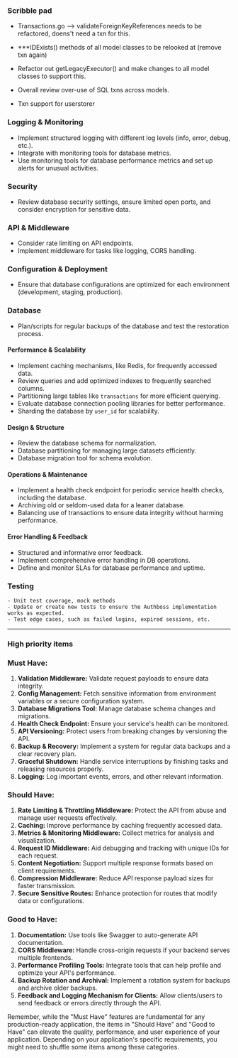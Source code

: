 ### Scribble pad
- Transactions.go --> validateForeignKeyReferences needs to be refactored, doens't need a txn for this.
- ***IDExists() methods of all model classes to be relooked at (remove txn again)
- Refactor out getLegacyExecutor() and make changes to all model classes to support this. 
- Overall review over-use of SQL txns across models. 

- Txn support for userstorer
### Logging & Monitoring
- Implement structured logging with different log levels (info, error, debug, etc.).
- Integrate with monitoring tools for database metrics.
- Use monitoring tools for database performance metrics and set up alerts for unusual activities.

### Security
- Review database security settings, ensure limited open ports, and consider encryption for sensitive data.


### API & Middleware
- Consider rate limiting on API endpoints.
- Implement middleware for tasks like logging, CORS handling.

### Configuration & Deployment
- Ensure that database configurations are optimized for each environment (development, staging, production).

### Database
- Plan/scripts for regular backups of the database and test the restoration process.

#### Performance & Scalability
- Implement caching mechanisms, like Redis, for frequently accessed data.
- Review queries and add optimized indexes to frequently searched columns.
- Partitioning large tables like `transactions` for more efficient querying.
- Evaluate database connection pooling libraries for better performance.
- Sharding the database by `user_id` for scalability.

#### Design & Structure
- Review the database schema for normalization.
- Database partitioning for managing large datasets efficiently.
- Database migration tool for schema evolution.

#### Operations & Maintenance
- Implement a health check endpoint for periodic service health checks, including the database.
- Archiving old or seldom-used data for a leaner database.
- Balancing use of transactions to ensure data integrity without harming performance.

#### Error Handling & Feedback
- Structured and informative error feedback.
- Implement comprehensive error handling in DB operations.
- Define and monitor SLAs for database performance and uptime.

### Testing
    - Unit test coverage, mock methods
    - Update or create new tests to ensure the Authboss implementation works as expected.
    - Test edge cases, such as failed logins, expired sessions, etc.

---
### High priority items

### Must Have:
1. **Validation Middleware:** Validate request payloads to ensure data integrity.
4. **Config Management:** Fetch sensitive information from environment variables or a secure configuration system.
5. **Database Migrations Tool:** Manage database schema changes and migrations.
6. **Health Check Endpoint:** Ensure your service's health can be monitored.
7. **API Versioning:** Protect users from breaking changes by versioning the API.
8. **Backup & Recovery:** Implement a system for regular data backups and a clear recovery plan.
9. **Graceful Shutdown:** Handle service interruptions by finishing tasks and releasing resources properly.
10. **Logging:** Log important events, errors, and other relevant information.

### Should Have:
1. **Rate Limiting & Throttling Middleware:** Protect the API from abuse and manage user requests effectively.
2. **Caching:** Improve performance by caching frequently accessed data.
3. **Metrics & Monitoring Middleware:** Collect metrics for analysis and visualization.
4. **Request ID Middleware:** Aid debugging and tracking with unique IDs for each request.
5. **Content Negotiation:** Support multiple response formats based on client requirements.
6. **Compression Middleware:** Reduce API response payload sizes for faster transmission.
7. **Secure Sensitive Routes:** Enhance protection for routes that modify data or configurations.

### Good to Have:
1. **Documentation:** Use tools like Swagger to auto-generate API documentation.
2. **CORS Middleware:** Handle cross-origin requests if your backend serves multiple frontends.
3. **Performance Profiling Tools:** Integrate tools that can help profile and optimize your API's performance.
4. **Backup Rotation and Archival:** Implement a rotation system for backups and archive older backups.
5. **Feedback and Logging Mechanism for Clients:** Allow clients/users to send feedback or errors directly through the API.

Remember, while the "Must Have" features are fundamental for any production-ready application, the items in "Should Have" and "Good to Have" can elevate the quality, performance, and user experience of your application. Depending on your application's specific requirements, you might need to shuffle some items among these categories.